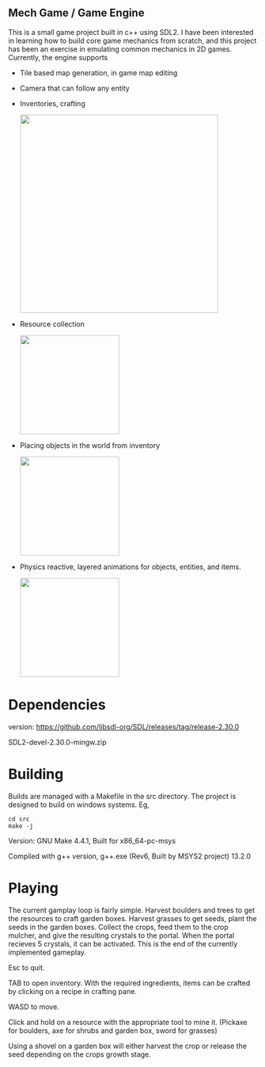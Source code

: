 ## Mech Game / Game Engine
This is a small game project built in c++ using SDL2. I have been interested in learning how to build core game mechanics from scratch, and this project has been an exercise in emulating common mechanics in 2D games. Currently, the engine supports
* Tile based map generation, in game map editing
* Camera that can follow any entity
* Inventories, crafting

  <img src = "https://i.giphy.com/media/v1.Y2lkPTc5MGI3NjExOWxzZjJyODY1MTF1bzlvbXp1MmNtOG10bzRqMnBqZXEzMXZpeGZ1OSZlcD12MV9pbnRlcm5hbF9naWZfYnlfaWQmY3Q9Zw/bpqSzYb8ewvuz81Fsw/giphy.gif" width = 400>
  
* Resource collection
  
  <img src = "https://i.giphy.com/media/v1.Y2lkPTc5MGI3NjExcnN2YzYzejY1YThkeW5nZzkyOGNtNWdlaW50anluNTVyY3YzeWN1OCZlcD12MV9pbnRlcm5hbF9naWZfYnlfaWQmY3Q9Zw/6FGV9nWrYixlkq383h/giphy.gif" width=200>
 
* Placing objects in the world from inventory

  <img src = "https://i.giphy.com/media/v1.Y2lkPTc5MGI3NjExZHl3cmN2aXgybWF6ajVudGQ5ZG01eGc0MG9zdnVoOGg3aXIxMHdwbSZlcD12MV9pbnRlcm5hbF9naWZfYnlfaWQmY3Q9Zw/qEktt1RcI7TUQq9ikJ/giphy.gif" width = 200>
* Physics reactive, layered animations for objects, entities, and items.

  <img src = "https://i.giphy.com/media/v1.Y2lkPTc5MGI3NjExdGZhcXl6ZTZidjNwYTl6czN1NjFzdXZiZjFwejZjY2MwOXNncDZqYyZlcD12MV9pbnRlcm5hbF9naWZfYnlfaWQmY3Q9Zw/jlsFuS6McGP0LGqrZR/giphy.gif" width = 200>

# Dependencies
version: https://github.com/libsdl-org/SDL/releases/tag/release-2.30.0

SDL2-devel-2.30.0-mingw.zip

# Building
Builds are managed with a Makefile in the src directory. The project is designed to build on windows systems. Eg,

    cd src
    make -j
  Version:
  GNU Make 4.4.1, Built for x86_64-pc-msys
    
Compiled with g++ version, g++.exe (Rev6, Built by MSYS2 project) 13.2.0
# Playing
The current gamplay loop is fairly simple. Harvest boulders and trees to get the resources to craft garden boxes. Harvest grasses to get seeds, plant the seeds in the garden boxes. Collect the crops, feed them to the crop mulcher, and give the resulting crystals to the portal. When the portal recieves 5 crystals, it can be activated. This is the end of the currently implemented gameplay. 

Esc to quit.

TAB to open inventory. With the required ingredients, items can be crafted by clicking on a recipe in crafting pane. 

WASD to move.

Click and hold on a resource with the appropriate tool to mine it. (Pickaxe for boulders, axe for shrubs and garden box, sword for grasses)

Using a shovel on a garden box will either harvest the crop or release the seed depending on the crops growth stage. 


